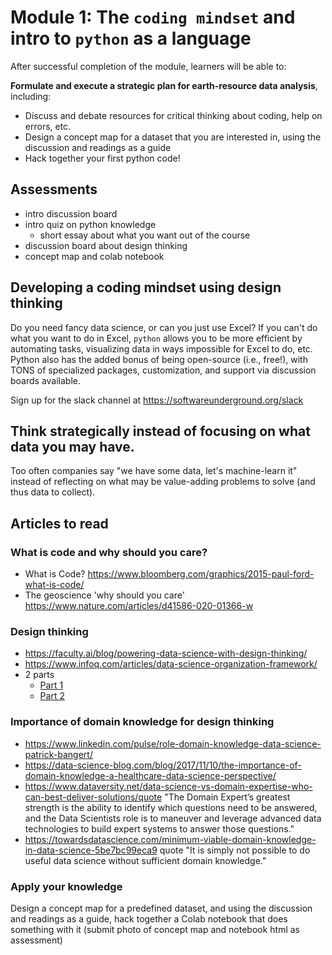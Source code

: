 # Module 1: The `coding mindset` and intro to `python` as a language

After successful completion of the module, learners will be able to:

**Formulate and execute a strategic plan for earth-resource data analysis**, including:
- Discuss and debate resources for critical thinking about coding, help on errors, etc.
- Design a concept map for a dataset that you are interested in, using the discussion and readings as a guide
- Hack together your first python code!

## Assessments
- intro discussion board
- intro quiz on python knowledge
  - short essay about what you want out of the course
- discussion board about design thinking
- concept map and colab notebook

## Developing a coding mindset using design thinking

Do you need fancy data science, or can you just use Excel? If you can't do what you want to do in Excel, `python` allows you to be more efficient by automating tasks, visualizing data in ways impossible for Excel to do, etc. Python also has the added bonus of being open-source (i.e., free!), with TONS of specialized packages, customization, and support via discussion boards available.

Sign up for the slack channel at https://softwareunderground.org/slack

## Think strategically instead of focusing on what data you may have.
Too often companies say "we have some data, let's machine-learn it" instead of reflecting on what may be value-adding problems to solve (and thus data to collect).

## Articles to read

### What is code and why should you care?
- What is Code? https://www.bloomberg.com/graphics/2015-paul-ford-what-is-code/
- The geoscience 'why should you care' https://www.nature.com/articles/d41586-020-01366-w

### Design thinking
- https://faculty.ai/blog/powering-data-science-with-design-thinking/
- https://www.infoq.com/articles/data-science-organization-framework/
- 2 parts
  - [Part 1](https://www.linkedin.com/pulse/design-thinking-mindset-data-scientist-part-1-michael-taylor/)
  - [Part 2](https://www.linkedin.com/pulse/design-thinking-mindset-data-scientist-part-2-michael-taylor/)

### Importance of domain knowledge for design thinking
- https://www.linkedin.com/pulse/role-domain-knowledge-data-science-patrick-bangert/
- https://data-science-blog.com/blog/2017/11/10/the-importance-of-domain-knowledge-a-healthcare-data-science-perspective/
- https://www.dataversity.net/data-science-vs-domain-expertise-who-can-best-deliver-solutions/quote "The Domain Expert’s greatest strength is the ability to identify which questions need to be answered, and the Data Scientists role is to maneuver and leverage advanced data technologies to build expert systems to answer those questions."
- https://towardsdatascience.com/minimum-viable-domain-knowledge-in-data-science-5be7bc99eca9 quote "It is simply not possible to do useful data science without sufficient domain knowledge."

### Apply your knowledge
Design a concept map for a predefined dataset, and using the discussion and readings as a guide, hack together a Colab notebook that does something with it (submit photo of concept map and notebook html as assessment)
